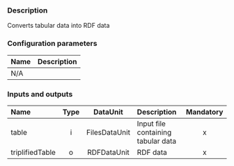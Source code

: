 ### Description

Converts tabular data into RDF data

### Configuration parameters

| Name | Description |
|:----|:----|
|N/A| |

### Inputs and outputs

|Name |Type | DataUnit | Description | Mandatory |
|:--------|:------:|:------:|:-------------|:---------------------:|
|table           |i| FilesDataUnit| Input file containing tabular data |x|
|triplifiedTable |o| RDFDataUnit  | RDF data |x|
